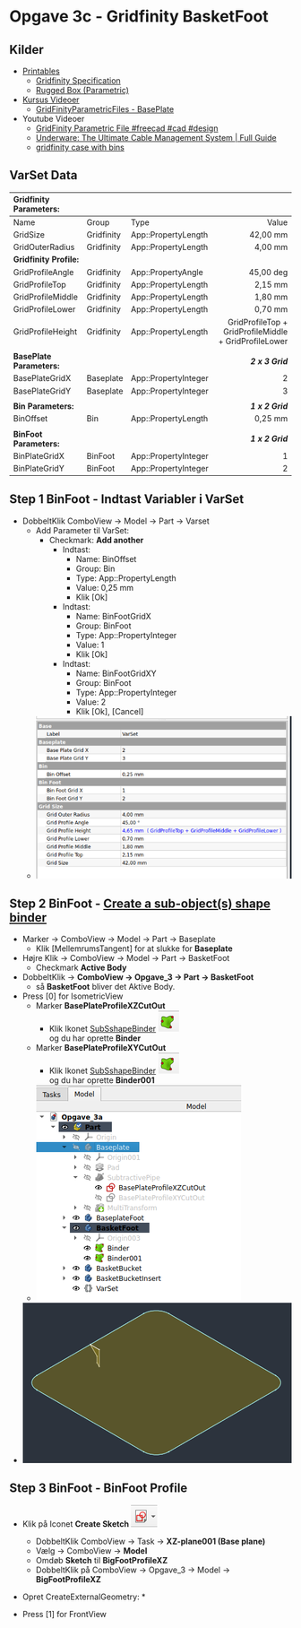 # Opgave 3c - Gridfinity BasketFoot

## Kilder

* [Printables]()
  * [Gridfinity Specification](https://www.printables.com/model/417152-gridfinity-specification "grizzie17")
  * [Rugged Box (Parametric)](https://www.printables.com/model/258431-rugged-box-parametric "Whity")
* [Kursus Videoer](https://www.youtube.com/@sekt1953)
  * [GridFinityParametricFiles - BasePlate](https://youtu.be/zOC_qxB1Kig)
* Youtube Videoer
  * [GridFinity Parametric File #freecad #cad #design](https://youtu.be/rAv9zGpiyvw "Adventures in creation")
  * [Underware: The Ultimate Cable Management System | Full Guide](https://youtu.be/0TT96b98YZY?list=PLFa9atYEuNhVEwJW1WDg2C_DJdGSHJGrQ "Hands On Katie")
  * [gridfinity case with bins](https://www.youtube.com/watch?v=hjQqcGHjv50 "Jason Brain")

## VarSet Data

|**Gridfinity Parameters:**||||
|:---|:---|:---|---:|
|Name|Group|Type|Value|
|GridSize|Gridfinity|App::PropertyLength| 42,00 mm|
|GridOuterRadius|Gridfinity|App::PropertyLength| 4,00 mm|
|**Gridfinity Profile:**||||
|GridProfileAngle|Gridfinity|App::PropertyAngle|45,00 deg|
|GridProfileTop|Gridfinity|App::PropertyLength| 2,15 mm|
|GridProfileMiddle|Gridfinity|App::PropertyLength| 1,80 mm|
|GridProfileLower|Gridfinity|App::PropertyLength| 0,70 mm|
|GridProfileHeight|Gridfinity|App::PropertyLength| GridProfileTop + GridProfileMiddle + GridProfileLower|
|||||
|**BasePlate Parameters:**|||***2 x 3 Grid***|
|BasePlateGridX|Baseplate|App::PropertyInteger|2|
|BasePlateGridY|Baseplate|App::PropertyInteger|3|
|||||
|**Bin Parameters:**|||***1 x 2 Grid***|
|BinOffset|Bin|App::PropertyLength| 0,25 mm|
|||||
|**BinFoot Parameters:**|||***1 x 2 Grid***|
|BinPlateGridX|BinFoot|App::PropertyInteger|1|
|BinPlateGridY|BinFoot|App::PropertyInteger|2|

## Step 1 BinFoot - Indtast Variabler i VarSet

* DobbeltKlik ComboView -> Model -> Part -> Varset
  * Add Parameter til VarSet:
    * Checkmark:  **Add another**
      * Indtast:
        * Name: BinOffset
        * Group: Bin
        * Type: App::PropertyLength
        * Value: 0,25 mm
        * Klik [Ok]
      * Indtast:
        * Name: BinFootGridX
        * Group: BinFoot
        * Type: App::PropertyInteger
        * Value: 1
        * Klik [Ok]
      * Indtast:
        * Name: BinFootGridXY
        * Group: BinFoot
        * Type: App::PropertyInteger
        * Value: 2
        * Klik [Ok], [Cancel]
  * ![Step1.1](./Opgave_3c/Images/Step1.1.png)

## Step 2 BinFoot - [Create a sub-object(s) shape binder](https://wiki.freecad.org/PartDesign_SubShapeBinder)

* Marker -> ComboView -> Model -> Part -> Baseplate
  * Klik [MellemrumsTangent] for at slukke for **Baseplate**
* Højre Klik -> ComboView -> Model -> Part -> BasketFoot
  * Checkmark **Active Body**
* DobbeltKlik -> **ComboView -> Opgave_3 -> Part -> BasketFoot**
  * så **BasketFoot** bliver det Aktive Body.
* Press [0] for IsometricView
  * Marker **BasePlateProfileXZCutOut** 
    * Klik Ikonet [SubSshapeBinder](https://wiki.freecad.org/PartDesign_SubShapeBinder) ![SubSshapeBinder](./Images/Icons/SubSshapeBinder.png)  
    og du har oprette **Binder**
  * Marker **BasePlateProfileXYCutOut**
    * Klik Ikonet [SubSshapeBinder](https://wiki.freecad.org/PartDesign_SubShapeBinder) ![SubSshapeBinder](./Images/Icons/SubSshapeBinder.png)  
    og du har oprette **Binder001**
  * ![Step2.0](./Opgave_3c/Images/Step2.0.png)
* ![Step2.1](./Opgave_3c/Images/Step2.1.png)

## Step 3 BinFoot - BinFoot Profile

* Klik på Iconet **Create Sketch** ![Create Sketch](./Images/Icons/CreateSketch.png)
  * DobbeltKlik ComboView -> Task -> **XZ-plane001 (Base plane)**
  * Vælg -> ComboView -> **Model**
  * Omdøb **Sketch** til **BigFootProfileXZ**
  * DobbeltKlik på ComboView -> Opgave_3 -> Model -> **BigFootProfileXZ**

* Opret CreateExternalGeometry:
  * 



* Press [1] for FrontView


